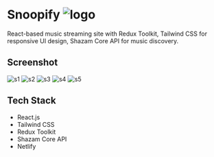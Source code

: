 # Snoopify ![logo](https://github.com/Debajit-Paul/Snoopify-music-player/assets/62774980/31719955-7941-4cbe-9fd1-7d3f2dc00ac8)
React-based music streaming site with Redux Toolkit, Tailwind CSS for responsive UI design, Shazam Core API for music discovery.


## Screenshot
![s1](https://github.com/Debajit-Paul/Snoopify-music-player/assets/62774980/c9d03b78-ee63-4a6f-b7cf-2d796941127d)
![s2](https://github.com/Debajit-Paul/Snoopify-music-player/assets/62774980/62d8103a-76ca-47fc-b2e4-eb712e5c1164)
![s3](https://github.com/Debajit-Paul/Snoopify-music-player/assets/62774980/071e4e47-b865-4433-a468-120ed63d06da)
![s4](https://github.com/Debajit-Paul/Snoopify-music-player/assets/62774980/c3c3738b-b46d-4773-9035-f3d9b8584bc2)
![s5](https://github.com/Debajit-Paul/Snoopify-music-player/assets/62774980/57a19e86-62e5-44ee-8332-af5b34d0023e)

## Tech Stack
* React.js
* Tailwind CSS
* Redux Toolkit
* Shazam Core API
* Netlify
